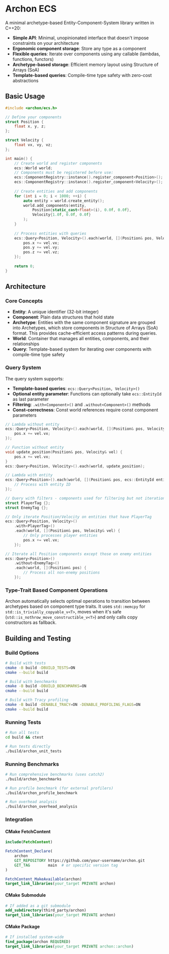 # Archon ECS

A minimal archetype-based Entity-Component-System library written in C++20:

- **Simple API**: Minimal, unopinionated interface that doesn't impose constraints on your architecture
- **Ergonomic component storage**: Store any type as a component
- **Flexible queries**: Iterate over components using any callable (lambdas, functions, functors)
- **Archetype-based storage**: Efficient memory layout using Structure of Arrays (SoA)
- **Template-based queries**: Compile-time type safety with zero-cost abstractions

## Basic Usage

```cpp
#include <archon/ecs.h>

// Define your components
struct Position {
    float x, y, z;
};

struct Velocity {
    float vx, vy, vz;
};

int main() {
    // Create world and register components
    ecs::World world;
    // Components must be registered before use:
    ecs::ComponentRegistry::instance().register_component<Position>();
    ecs::ComponentRegistry::instance().register_component<Velocity>();
    
    // Create entities and add components
    for (int i = 0; i < 1000; ++i) {
        auto entity = world.create_entity();
        world.add_components(entity, 
            Position{static_cast<float>(i), 0.0f, 0.0f},
            Velocity{1.0f, 0.0f, 0.0f}
        );
    }
    
    // Process entities with queries
    ecs::Query<Position, Velocity>().each(world, [](Position& pos, Velocity& vel) {
        pos.x += vel.vx;
        pos.y += vel.vy;
        pos.z += vel.vz;
    });
    
    return 0;
}
```

## Architecture

### Core Concepts

- **Entity**: A unique identifier (32-bit integer)
- **Component**: Plain data structures that hold state
- **Archetype**: Entities with the same component signature are grouped into Archetypes, which store components in Structure of Arrays (SoA) format. This provides cache-efficient access patterns during queries.
- **World**: Container that manages all entities, components, and their relationships
- **Query**: Template-based system for iterating over components with compile-time type safety

### Query System

The query system supports:
- **Template-based queries**: `ecs::Query<Position, Velocity>()`
- **Optional entity parameter**: Functions can optionally take `ecs::EntityId` as last parameter
- **Filtering**: `.with<Component>()` and `.without<Component>()` methods
- **Const-correctness**: Const world references require const component parameters

```cpp
// Lambda without entity
ecs::Query<Position, Velocity>().each(world, [](Position& pos, Velocity& vel) {
    pos.x += vel.vx;
});

// Function without entity
void update_position(Position& pos, Velocity& vel) {
    pos.x += vel.vx;
}
ecs::Query<Position, Velocity>().each(world, update_position);

// Lambda with entity
ecs::Query<Position>().each(world, [](Position& pos, ecs::EntityId entity) {
    // Process with entity ID
});

// Query with filters - components used for filtering but not iteration
struct PlayerTag {};
struct EnemyTag {};

// Only iterate Position/Velocity on entities that have PlayerTag
ecs::Query<Position, Velocity>()
    .with<PlayerTag>()
    .each(world, [](Position& pos, Velocity& vel) {
        // Only processes player entities
        pos.x += vel.vx;
    });

// Iterate all Position components except those on enemy entities
ecs::Query<Position>()
    .without<EnemyTag>()
    .each(world, [](Position& pos) {
        // Process all non-enemy positions
    });
```

### Type-Trait Based Component Operations
Archon automatically selects optimal operations to transition between archetypes based on component type traits. It uses `std::memcpy` for `std::is_trivially_copyable_v<T>`, moves when it's safe (`std::is_nothrow_move_constructible_v<T>`) and only calls copy constructors as fallback.


## Building and Testing

### Build Options

```bash
# Build with tests
cmake -B build -DBUILD_TESTS=ON
cmake --build build

# Build with benchmarks
cmake -B build -DBUILD_BENCHMARKS=ON
cmake --build build

# Build with Tracy profiling
cmake -B build -DENABLE_TRACY=ON -DENABLE_PROFILING_FLAGS=ON
cmake --build build
```

### Running Tests

```bash
# Run all tests
cd build && ctest

# Run tests directly
./build/archon_unit_tests
```

### Running Benchmarks

```bash
# Run comprehensive benchmarks (uses catch2)
./build/archon_benchmarks

# Run profile benchmark (for external profilers)
./build/archon_profile_benchmark

# Run overhead analysis
./build/archon_overhead_analysis
```

### Integration

#### CMake FetchContent

```cmake
include(FetchContent)

FetchContent_Declare(
    archon
    GIT_REPOSITORY https://github.com/your-username/archon.git
    GIT_TAG        main  # or specific version tag
)

FetchContent_MakeAvailable(archon)
target_link_libraries(your_target PRIVATE archon)
```

#### CMake Submodule

```cmake
# If added as a git submodule
add_subdirectory(third_party/archon)
target_link_libraries(your_target PRIVATE archon)
```

#### CMake Package

```cmake
# If installed system-wide
find_package(archon REQUIRED)
target_link_libraries(your_target PRIVATE archon::archon)
```
